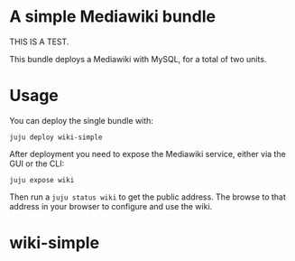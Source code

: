 # A simple Mediawiki bundle

THIS IS A TEST.

This bundle deploys a Mediawiki with MySQL, for a total of two units.

# Usage

You can deploy the single bundle with:

    juju deploy wiki-simple

After deployment you need to expose the Mediawiki service, either via the GUI or the CLI:

    juju expose wiki

Then run a `juju status wiki` to get the public address. The browse to that address in your browser to configure and use the wiki.
# wiki-simple
